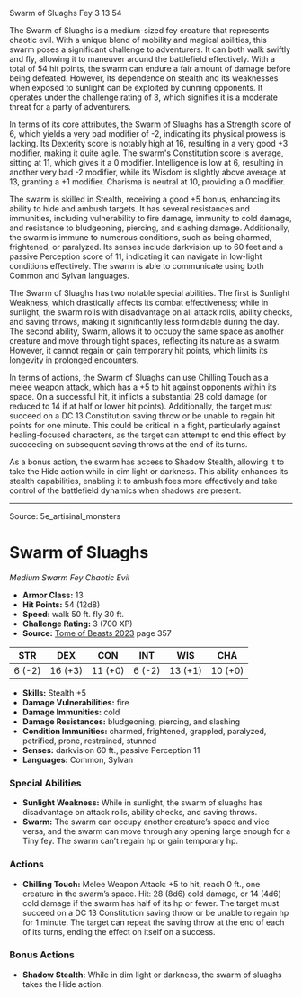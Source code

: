 <MonsterName/>Swarm of Sluaghs</MonsterName>
<CreatureType/>Fey</CreatureType>
<CR/>3</CR>
<AC/>13</AC>
<HP/>54</HP>
<summary>The Swarm of Sluaghs is a medium-sized fey creature that represents chaotic evil. With a unique blend of mobility and magical abilities, this swarm poses a significant challenge to adventurers. It can both walk swiftly and fly, allowing it to maneuver around the battlefield effectively. With a total of 54 hit points, the swarm can endure a fair amount of damage before being defeated. However, its dependence on stealth and its weaknesses when exposed to sunlight can be exploited by cunning opponents. It operates under the challenge rating of 3, which signifies it is a moderate threat for a party of adventurers.</summary>

<detail>

In terms of its core attributes, the Swarm of Sluaghs has a Strength score of 6, which yields a very bad modifier of -2, indicating its physical prowess is lacking. Its Dexterity score is notably high at 16, resulting in a very good +3 modifier, making it quite agile. The swarm's Constitution score is average, sitting at 11, which gives it a 0 modifier. Intelligence is low at 6, resulting in another very bad -2 modifier, while its Wisdom is slightly above average at 13, granting a +1 modifier. Charisma is neutral at 10, providing a 0 modifier. 

The swarm is skilled in Stealth, receiving a good +5 bonus, enhancing its ability to hide and ambush targets. It has several resistances and immunities, including vulnerability to fire damage, immunity to cold damage, and resistance to bludgeoning, piercing, and slashing damage. Additionally, the swarm is immune to numerous conditions, such as being charmed, frightened, or paralyzed. Its senses include darkvision up to 60 feet and a passive Perception score of 11, indicating it can navigate in low-light conditions effectively. The swarm is able to communicate using both Common and Sylvan languages.

The Swarm of Sluaghs has two notable special abilities. The first is Sunlight Weakness, which drastically affects its combat effectiveness; while in sunlight, the swarm rolls with disadvantage on all attack rolls, ability checks, and saving throws, making it significantly less formidable during the day. The second ability, Swarm, allows it to occupy the same space as another creature and move through tight spaces, reflecting its nature as a swarm. However, it cannot regain or gain temporary hit points, which limits its longevity in prolonged encounters.

In terms of actions, the Swarm of Sluaghs can use Chilling Touch as a melee weapon attack, which has a +5 to hit against opponents within its space. On a successful hit, it inflicts a substantial 28 cold damage (or reduced to 14 if at half or lower hit points). Additionally, the target must succeed on a DC 13 Constitution saving throw or be unable to regain hit points for one minute. This could be critical in a fight, particularly against healing-focused characters, as the target can attempt to end this effect by succeeding on subsequent saving throws at the end of its turns.

As a bonus action, the swarm has access to Shadow Stealth, allowing it to take the Hide action while in dim light or darkness. This ability enhances its stealth capabilities, enabling it to ambush foes more effectively and take control of the battlefield dynamics when shadows are present.</detail>



---

Source: 5e_artisinal_monsters

# Swarm of Sluaghs

*Medium* *Swarm* *Fey* *Chaotic Evil*

- **Armor Class:** 13
- **Hit Points:** 54 (12d8)
- **Speed:** walk 50 ft. fly 30 ft.
- **Challenge Rating:** 3 (700 XP)
- **Source:** [Tome of Beasts 2023](https://koboldpress.com/kpstore/product/tome-of-beasts-1-2023-edition/) page 357

| STR | DEX | CON | INT | WIS | CHA |
| --- | --- | --- | --- | --- | --- |
| 6 (-2) | 16 (+3) | 11 (+0) | 6 (-2) | 13 (+1) | 10 (+0) |

- **Skills:** Stealth +5
- **Damage Vulnerabilities:** fire
- **Damage Immunities:** cold
- **Damage Resistances:** bludgeoning, piercing, and slashing
- **Condition Immunities:** charmed, frightened, grappled, paralyzed, petrified, prone, restrained, stunned
- **Senses:** darkvision 60 ft., passive Perception 11
- **Languages:** Common, Sylvan

### Special Abilities

- **Sunlight Weakness:** While in sunlight, the swarm of sluaghs has disadvantage on attack rolls, ability checks, and saving throws.
- **Swarm:** The swarm can occupy another creature’s space and vice versa, and the swarm can move through any opening large enough for a Tiny fey. The swarm can’t regain hp or gain temporary hp.

### Actions

- **Chilling Touch:** Melee Weapon Attack: +5 to hit, reach 0 ft., one creature in the swarm’s space. Hit: 28 (8d6) cold damage, or 14 (4d6) cold damage if the swarm has half of its hp or fewer. The target must succeed on a DC 13 Constitution saving throw or be unable to regain hp for 1 minute. The target can repeat the saving throw at the end of each of its turns, ending the effect on itself on a success.

### Bonus Actions

- **Shadow Stealth:** While in dim light or darkness, the swarm of sluaghs takes the Hide action.



